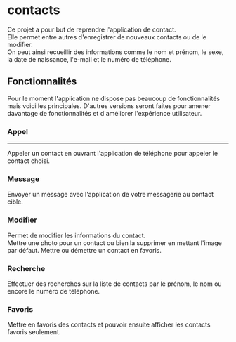 # contacts
Ce projet a pour but de reprendre l'application de contact.  
Elle permet entre autres d'enregistrer de nouveaux contacts ou de le modifier.  
On peut ainsi recueillir des informations comme le nom et prénom, le sexe, la date de naissance, l'e-mail et le numéro de téléphone.

## Fonctionnalités
Pour le moment l'application ne dispose pas beaucoup de fonctionnalités mais voici les principales. 
D'autres versions seront faites pour amener davantage de fonctionnalités et d'améliorer l'expérience utilisateur. 

### Appel
--------
Appeler un contact en ouvrant l'application de téléphone pour appeler le contact choisi.

### Message 
Envoyer un message avec l'application de votre messagerie au contact cible.

### Modifier
Permet de modifier les informations du contact.  
Mettre une photo pour un contact ou bien la supprimer en mettant l'image par défaut.
Mettre ou démettre un contact en favoris.

### Recherche
Effectuer des recherches sur la liste de contacts par le prénom, le nom ou encore le numéro de téléphone. 

### Favoris
Mettre en favoris des contacts et pouvoir ensuite afficher les contacts favoris seulement. 
